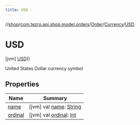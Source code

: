 ```yaml
---
title: USD -
---
```

//[shop](../../../../../index.md)/[com.tezro.api.shop.model.orders](../../../index.md)/[Order](../../index.md)/[Currency](../index.md)/[USD](index.md)



# USD  
 [jvm] [USD](index.md)()  


United States Dollar currency symbol

   


## Properties  
  
|  Name |  Summary | 
|---|---|
| <a name="com.tezro.api.shop.model.orders/Order.Currency.USD/name/#/PointingToDeclaration/"></a>[name](name.md)| <a name="com.tezro.api.shop.model.orders/Order.Currency.USD/name/#/PointingToDeclaration/"></a> [jvm] val [name](name.md): [String](https://kotlinlang.org/api/latest/jvm/stdlib/kotlin/-string/index.html)   <br>|
| <a name="com.tezro.api.shop.model.orders/Order.Currency.USD/ordinal/#/PointingToDeclaration/"></a>[ordinal](ordinal.md)| <a name="com.tezro.api.shop.model.orders/Order.Currency.USD/ordinal/#/PointingToDeclaration/"></a> [jvm] val [ordinal](ordinal.md): [Int](https://kotlinlang.org/api/latest/jvm/stdlib/kotlin/-int/index.html)   <br>|

